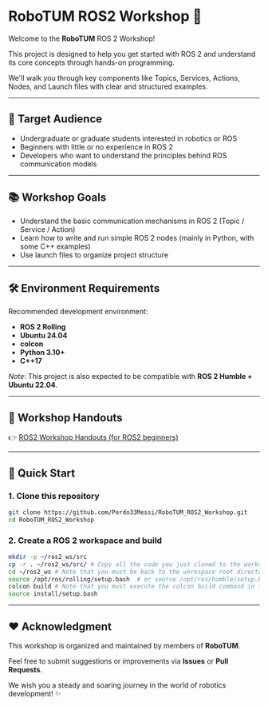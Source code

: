# RoboTUM ROS2 Workshop 🚀

Welcome to the **RoboTUM** ROS 2 Workshop!  

This project is designed to help you get started with ROS 2 and understand its core concepts through hands-on programming.  

We'll walk you through key components like Topics, Services, Actions, Nodes, and Launch files with clear and structured examples.

---

## 🎯 Target Audience

- Undergraduate or graduate students interested in robotics or ROS  
- Beginners with little or no experience in ROS 2  
- Developers who want to understand the principles behind ROS communication models

---

## 📚 Workshop Goals

- Understand the basic communication mechanisms in ROS 2 (Topic / Service / Action)
- Learn how to write and run simple ROS 2 nodes (mainly in Python, with some C++ examples)
- Use launch files to organize project structure

---

## 🛠️ Environment Requirements

Recommended development environment:

- **ROS 2 Rolling**  
- **Ubuntu 24.04**
- **colcon**
- **Python 3.10+**
- **C++17**

*Note*: This project is also expected to be compatible with **ROS 2 Humble + Ubuntu 22.04**.

---

## 📄 Workshop Handouts

👉 [ROS2 Workshop Handouts (for ROS2 beginners)](https://www.notion.so/starryocean/ROS2-Workshop-ROS2-ROS2-Workshop-Handouts-for-ROS2-beginners-1ff866ba436e8056b00fc457636b7952?source=copy_link)

---

## 🚀 Quick Start

### 1. Clone this repository

```bash
git clone https://github.com/Perdo33Messi/RoboTUM_ROS2_Workshop.git
cd RoboTUM_ROS2_Workshop
```  

### 2. Create a ROS 2 workspace and build
```bash
mkdir -p ~/ros2_ws/src
cp -r . ~/ros2_ws/src/ # Copy all the code you just cloned to the workspace ~/ros2_ws/src/.
cd ~/ros2_ws # Note that you must be back to the workspace root directory
source /opt/ros/rolling/setup.bash  # or source /opt/ros/humble/setup.bash
colcon build # Note that you must execute the colcon build command in the workspace root directory
source install/setup.bash
```


---

## ❤️ Acknowledgment

This workshop is organized and maintained by members of **RoboTUM**.  

Feel free to submit suggestions or improvements via **Issues** or **Pull Requests**.  

We wish you a steady and soaring journey in the world of robotics development! ✨
